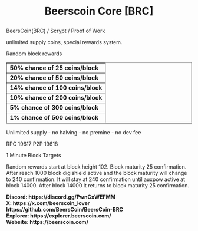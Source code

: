 <h1 align="center">

<br/><br/>
Beerscoin Core [BRC]
</h1>

BeersCoin(BRC) / Scrypt / Proof of Work



unlimited supply coins, special rewards system.

Random block rewards

<table border="1" width="16%">
	<tr>
		<td><b>50% chance of 25 coins/block</b></td>
	</tr>
	<tr>
		<td><b>20% chance of 50 coins/block</b></td>
	</tr>
	<tr>
		<td><b>14% chance of 100 coins/block</b></td>
	</tr>
	<tr>
		<td><b>10% chance of 200 coins/block</b></td>
	</tr>
	<tr>
		<td><b>5% chance of 300 coins/block</b></td>
	</tr>
	<tr>
		<td><b>1% chance of 500 coins/block</b></td>
	</tr>
</table>



Unlimited supply - no halving - no premine - no dev fee

RPC 19617
P2P 19618

1 Minute Block Targets

Random rewards start at block height 102. Block maturity 25 confirmation. After reach 1000 block digishield active and the block maturity will change to 240 confirmation. It will stay at 240 confirmation until auxpow active at block 14000. After block 14000 it returns to block maturity 25 confirmation.


<p><b>Discord: https://discord.gg/PwnCxWEFMM<br>
X: https://x.com/beerscoin_lover<br>
https://github.com/BeersCoin/BeersCoin-BRC<br>
Explorer: https://explorer.beerscoin.com/<br>
Website: https://beerscoin.com/</b></p>

